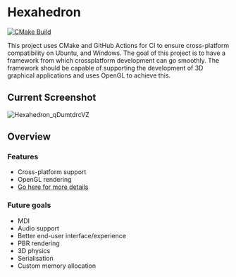 # Hexahedron

[![CMake Build](https://github.com/ralphwarrand/Hexahedron/actions/workflows/cmake-platform.yml/badge.svg)](https://github.com/ralphwarrand/Hexahedron/actions/workflows/cmake-platform.yml)

This project uses CMake and GitHub Actions for CI to ensure cross-platform compatibility on Ubuntu, and Windows. The goal of this project is to have a framework from which crossplatform development can go smoothly. The framework should be capable of supporting the development of 3D graphical applications and uses OpenGL to achieve this.

## Current Screenshot
![Hexahedron_qDumtdrcVZ](https://github.com/user-attachments/assets/3be33332-24fd-4f86-af2e-f9a1046c2781)


## Overview
### Features
- Cross-platform support
- OpenGL rendering
- [Go here for more details](https://github.com/ralphwarrand/Hexahedron/wiki)

### Future goals
- MDI
- Audio support
- Better end-user interface/experience
- PBR rendering
- 3D physics
- Serialisation
- Custom memory allocation
